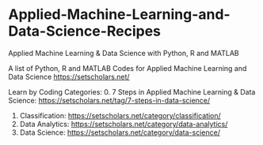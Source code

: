 # Applied-Machine-Learning-and-Data-Science-Recipes
Applied Machine Learning &amp; Data Science with Python, R and MATLAB

A list of Python, R and MATLAB Codes for Applied Machine Learning and Data Science
https://setscholars.net/

Learn by Coding Categories:
0. 7 Steps in Applied Machine Learning & Data Science: https://setscholars.net/tag/7-steps-in-data-science/
1. Classification: https://setscholars.net/category/classification/
2. Data Analytics: https://setscholars.net/category/data-analytics/
3. Data Science: https://setscholars.net/category/data-science/
